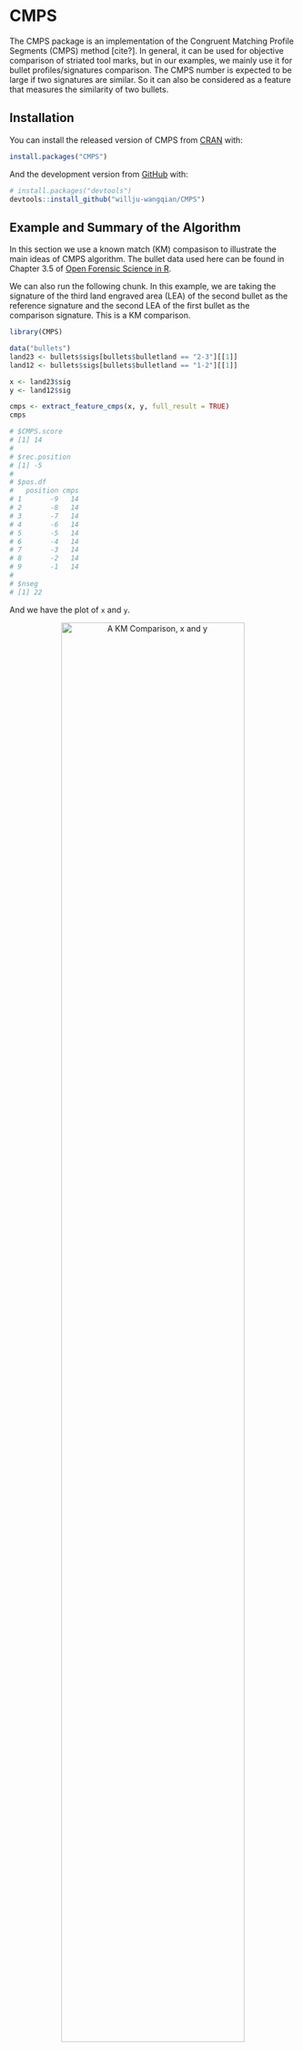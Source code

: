 
<!-- README.md is generated from README.Rmd. Please edit that file -->

# CMPS

<!-- badges: start -->

<!-- badges: end -->

The CMPS package is an implementation of the Congruent Matching Profile
Segments (CMPS) method \[cite?\]. In general, it can be used for
objective comparison of striated tool marks, but in our examples, we
mainly use it for bullet profiles/signatures comparison. The CMPS number
is expected to be large if two signatures are similar. So it can also be
considered as a feature that measures the similarity of two bullets.

## Installation

You can install the released version of CMPS from
[CRAN](https://CRAN.R-project.org) with:

``` r
install.packages("CMPS")
```

And the development version from [GitHub](https://github.com/) with:

``` r
# install.packages("devtools")
devtools::install_github("willju-wangqian/CMPS")
```

## Example and Summary of the Algorithm

In this section we use a known match (KM) compasison to illustrate the
main ideas of CMPS algorithm. The bullet data used here can be found in
Chapter 3.5 of [Open Forensic Science in
R](https://sctyner.github.io/OpenForSciR/bullets.html#case-study-1).

We can also run the following chunk. In this example, we are taking the
signature of the third land engraved area (LEA) of the second bullet as
the reference signature and the second LEA of the first bullet as the
comparison signature. This is a KM comparison.

``` r
library(CMPS)

data("bullets")
land23 <- bullets$sigs[bullets$bulletland == "2-3"][[1]]
land12 <- bullets$sigs[bullets$bulletland == "1-2"][[1]]

x <- land23$sig
y <- land12$sig

cmps <- extract_feature_cmps(x, y, full_result = TRUE)
cmps

# $CMPS.score
# [1] 14
# 
# $rec.position
# [1] -5
# 
# $pos.df
#   position cmps
# 1       -9   14
# 2       -8   14
# 3       -7   14
# 4       -6   14
# 5       -5   14
# 6       -4   14
# 7       -3   14
# 8       -2   14
# 9       -1   14
# 
# $nseg
# [1] 22
```

And we have the plot of `x` and `y`.

<div class="figure" style="text-align: center">

<img src="man/figures/step0.png" alt="A KM Comparison, x and y" width="80%" />

<p class="caption">

A KM Comparison, x and y

</p>

</div>

#### Main Idea

The main idea of the CMPS method is that:

1.  we take the first signature as the reference signature (`x`) and cut
    it into consecutive and non-overlapping basis segments of the same
    length. In this case, we set the length of a basis segment to be 50
    units, and we have 22 basis segments in total.

<div class="figure" style="text-align: center">

<img src="man/figures/step1_1.png" alt="Cut x into consecutive and non-overlapping basis segments of the same length. Only 4 basis segments are shown here" width="80%" />

<p class="caption">

Cut x into consecutive and non-overlapping basis segments of the same
length. Only 4 basis segments are shown here

</p>

</div>

2.  for each basis segment, we compute the cross-correlation function
    (ccf) between the basis segment and the comparison signature (`y`)

<div class="figure" style="text-align: center">

<img src="man/figures/step2_1.png" alt="y and 7th basis segment" width="80%" />

<p class="caption">

y and 7th basis segment

</p>

</div>

<div class="figure" style="text-align: center">

<img src="man/figures/step2_2.png" alt="the cross-correlation function (ccf) between y and segment 7" width="80%" />

<p class="caption">

the cross-correlation function (ccf) between y and segment 7

</p>

</div>

  - for the `ccf` curve, the `position` represents the shift of the
    segment. A negative value means a shift to the left, a positive
    value means a shift to the right, and 0 means no shift (the segment
    stays at its original position in the reference signature);
  - we are interested in the peaks in the ccf curve and the positions of
    those peaks (as indicated by the red vertical line in the plot
    above). In other words, if we shift the segment, which position
    would give us the “best fit”?

<!-- end list -->

3.  If two signatures are similar (a KM comparison), most of the basis
    segments should agree with each other on the position of the best
    fit. Then these segments are called the “**Congruent Matching
    Profile Segments**”.

<div class="figure" style="text-align: center">

<img src="man/figures/step1_2.png" alt="compare y to the basis segments of x" width="80%" />

<p class="caption">

compare y to the basis segments of x

</p>

</div>

And ideally, if two signatures are identical, we are expecting the
position of the highest peak in the ccf curve remains the same across
all ccf curves (we only show 7 segments here);

<div class="figure" style="text-align: center">

<img src="man/figures/step3_1.png" alt="ideal case: compare x to itself. The highest peak has value 1 and is marked by the blue dot" width="80%" />

<p class="caption">

ideal case: compare x to itself. The highest peak has value 1 and is
marked by the blue dot

</p>

</div>

But in the real case, the basis segments might not achieve a final
agreement, but we have the majority;

<div class="figure" style="text-align: center">

<img src="man/figures/step3_2.png" alt="real case: compare x to y. The 5 highest peaks are marked by the blue dots" width="80%" />

<p class="caption">

real case: compare x to y. The 5 highest peaks are marked by the blue
dots

</p>

</div>

We mark the 5 highest peaks for each ccf curve because the position of
the “highest peak” might not be the best one.

4.  each ccf curve votes for 5 candidate positions, then we ask two
    questions in order to obtain the CMPS number/score:

<!-- end list -->

  - which position receives the most votes? -\> the best position
    (indicated by the red vertical line)

  - how many segments have voted for the best position? -\> CMPS number
    
    If we focus on these 7 segments only, and have a very short
    tolerance zone, the CMPS number is 6.
    
    (If we consider all 22 segments, and have a default tolerance zone
    (+/- 25 units), the CMPS number is 20.)

<!-- end list -->

5.  false positive: how can the segments vote more wisely? -\> Multi
    Segment Lengths Strategy

<!-- end list -->

  - by increasing the segment length (scale), one can reduce the number
    of “false positive” peaks

<div class="figure" style="text-align: center">

<img src="man/figures/step5_1.png" alt="Multi Segment Lengths Strategy - increasing the segment length could decrease the number of false positive peaks in ccf curves" width="80%" />

<p class="caption">

Multi Segment Lengths Strategy - increasing the segment length could
decrease the number of false positive peaks in ccf curves

</p>

</div>

<div class="figure" style="text-align: center">

<img src="man/figures/step5_2.png" alt="Multi Segment Lengths Strategy - increasing the segment length could decrease the number of false positive peaks in ccf curves" width="80%" />

<p class="caption">

Multi Segment Lengths Strategy - increasing the segment length could
decrease the number of false positive peaks in ccf curves

</p>

</div>

  - we choose 5 peaks at scale 1; 3 peaks at scale 2; 1 peak at scale 3
    
    the peak shared by all three scales is a **consistent correlation
    peak** (ccp). And the position of the ccp is our best choice.
    Sometimes a ccp might not be found. Trying to identify a ccp for
    each basis segment is called a “multi segment lengths” strategy.

  - and then, each ccf curve votes for only 1 best condidate position if
    a ccp can be found; again, we ask two quesitons:
    
      - which position receives the most votes?
      - how many segments have voted for this position? -\> CMPS number

  - by default, CMPS algorithm uses the multi-segment lengths strategy.

<!-- end list -->

6.  if we consider all segments and use the multi-segment lengths
    strategy

<!-- end list -->

  - when comparing x and y, a KM comparison, we have

<!-- end list -->

``` r
extract_feature_cmps(x, y, seg_length = 50, seg_scale_max = 3, Tx = 25, 
                     npeaks.set = c(5, 3, 1), full_result = TRUE)

# $CMPS.score
# [1] 14
# 
# $rec.position
# [1] -5
# 
# $pos.df
#   position cmps
# 1       -9   14
# 2       -8   14
# 3       -7   14
# 4       -6   14
# 5       -5   14
# 6       -4   14
# 7       -3   14
# 8       -2   14
# 9       -1   14
# 
# $nseg
# [1] 22
```

  - if we have a KNM (known non-match) comparison, e.g. compare land 2-3
    with land 1-3:

<!-- end list -->

``` r
land23 <- bullets$sigs[bullets$bulletland == "2-3"][[1]]
land13 <- bullets$sigs[bullets$bulletland == "1-3"][[1]]

result <- extract_feature_cmps(land23$sig, land13$sig, seg_length = 50, seg_scale_max = 3, Tx = 25, 
                     npeaks.set = c(5, 3, 1), full_result = TRUE)
result$CMPS.score
# [1] 1

result$rec.position
# [1] 128

result$nseg
# [1] 22
```

#### Full Comparison Between Two Bullets

`extract_feature_cmps()` can also be used in a pipeline fashion

``` r
library(tidyverse)
library(bulletxtrctr)

lands <- unique(bullets$bulletland)

comparisons <- data.frame(expand.grid(land1 = lands[1:6], land2 = lands[7:12]), 
                          stringsAsFactors = FALSE)

comparisons <- comparisons %>% mutate(
  aligned = purrr::map2(.x = land1, .y = land2, 
                        .f = function(xx, yy) {
                          land1 <- bullets$sigs[bullets$bulletland == xx][[1]]
                          land2 <- bullets$sigs[bullets$bulletland == yy][[1]]
                          land1$bullet <- "first-land"
                          land2$bullet <- "second-land"
                          
                          sig_align(land1$sig, land2$sig)
                        }))

comparisons <- comparisons %>% 
  mutate(cmps = aligned %>% purrr::map(.f = function(a) {
    extract_feature_cmps(a$lands$sig1, a$lands$sig2, full_result = TRUE)
  }))

# comparisons.cmps <- comparisons.cmps %>% 
#   mutate(cmps = aligned %>% purrr::map_dbl(.f = function(a) {
#     extract_feature_cmps(a$lands$sig1, a$lands$sig2, full_result = FALSE)
#   }))
# comparisons.cmps %>% select(land1, land2, cmps) 

comparisons <- comparisons %>% 
  mutate(
    cmps_score = sapply(comparisons$cmps, function(x) x$CMPS.score),
    cmps_nseg = sapply(comparisons$cmps, function(x) x$nseg)
  )

cp1 <- comparisons %>% select(land1, land2, cmps_score, cmps_nseg)
cp1

#    land1 land2 cmps_score cmps_nseg
# 1    1-1   2-1          2        23
# 2    1-2   2-1          2        22
# 3    1-3   2-1          1        21
# 4    1-4   2-1          2        22
# 5    1-5   2-1          1        23
# 6    1-6   2-1         14        22
# 7    1-1   2-2          5        23
# 8    1-2   2-2          2        22
# 9    1-3   2-2          1        21
# 10   1-4   2-2          1        22
# 11   1-5   2-2          2        23
# 12   1-6   2-2          2        22
# 13   1-1   2-3          3        23
# 14   1-2   2-3         13        22
# 15   1-3   2-3          2        21
# 16   1-4   2-3          1        22
# 17   1-5   2-3          1        23
# 18   1-6   2-3          2        22
# 19   1-1   2-4          4        23
# 20   1-2   2-4          1        22
# 21   1-3   2-4         11        21
# 22   1-4   2-4          1        22
# 23   1-5   2-4          2        23
# 24   1-6   2-4          2        22
# 25   1-1   2-5          3        23
# 26   1-2   2-5          1        22
# 27   1-3   2-5          2        21
# 28   1-4   2-5         10        22
# 29   1-5   2-5          2        23
# 30   1-6   2-5          1        22
# 31   1-1   2-6          2        23
# 32   1-2   2-6          1        22
# 33   1-3   2-6          2        21
# 34   1-4   2-6          1        22
# 35   1-5   2-6         15        23
# 36   1-6   2-6          1        22
```

## Future Work

  - improve and manage to submit the CMPS package to CRAN

  - cross-validate some hyper-parameters

  - apply CMPS to
    
      - the dataset used in the paper to see if we can reproduce their
        results
      - other datasets
